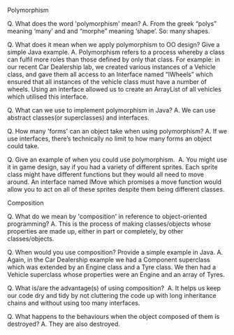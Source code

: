Polymorphism

Q. What does the word 'polymorphism' mean?
A. From the greek “polys” meaning ‘many’ and and “morphe” 	meaning ‘shape’. So: many shapes. 

Q. What does it mean when we apply polymorphism to OO design? Give a simple Java example.
A. Polymorphism refers to a process whereby a class can fulfil more roles than those defined by only that class.
   For example: in our recent Car Dealership lab, we created various instances of a Vehicle class, and gave them all access to an Interface named “IWheels” which ensured that all instances of the vehicle class must have a number of wheels. Using an interface allowed us to create an ArrayList of all vehicles which utilised this interface.

Q. What can we use to implement polymorphism in Java?
A. We can use abstract classes(or superclasses) and interfaces. 

Q. How many 'forms' can an object take when using polymorphism?
A. If we use interfaces, there’s technically no limit to how many forms an object could take. 

Q. Give an example of when you could use polymorphism. 
A. You might use it in game design, say if you had a variety of different sprites. Each sprite class might have different functions but they  would all need to move around. An interface named IMove which promises a move function would allow you to act on all of these sprites despite  them being different classes.

Composition

Q. What do we mean by 'composition' in reference to object-oriented programming?
A. This is the process of making classes/objects whose properties are made up, either in part or completely, by other classes/objects.

Q. When would you use composition? Provide a simple example in Java.
A. Again, in the Car Dealership example we had a Component superclass which was extended by an Engine class and a Tyre class. We then had a   Vehicle superclass whose properties were an Engine and an array of Tyres. 

Q. What is/are the advantage(s) of using composition? 
A. It helps us keep our code dry and tidy by not cluttering the code up with long inheritance chains and without using too many interfaces.

Q. What happens to the behaviours when the object composed of them is destroyed?
A. They are also destroyed. 
